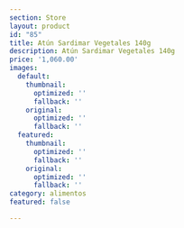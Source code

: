 ```yaml
---
section: Store
layout: product
id: "85"
title: Atún Sardimar Vegetales 140g
description: Atún Sardimar Vegetales 140g
price: '1,060.00'
images:
  default:
    thumbnail:
      optimized: ''
      fallback: ''
    original:
      optimized: ''
      fallback: ''
  featured:
    thumbnail:
      optimized: ''
      fallback: ''
    original:
      optimized: ''
      fallback: ''
category: alimentos
featured: false

---
```

